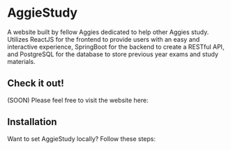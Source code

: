 # AggieStudy

A website built by fellow Aggies dedicated to help other Aggies study. Utilizes ReactJS for the frontend to provide users with an easy and interactive experience, SpringBoot for the backend to create a RESTful API, and PostgreSQL for the database to store previous year exams and study materials. 

## Check it out!

(SOON) Please feel free to visit the website here: 

## Installation

Want to set AggieStudy locally? Follow these steps:

